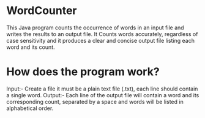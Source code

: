 # WordCounter

This Java program counts the occurrence of words in an input file and writes the results to an output file. It Counts words accurately, regardless of case sensitivity and it produces a clear and concise output file listing each word and its count.

# How does the program work?

Input:- Create a file it must be a plain text file (.txt), each line should contain a single word.
Output:- Each line of the output file will contain a word and its corresponding count, separated by a space and words will be listed in alphabetical order.
